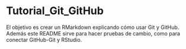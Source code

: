 # Tutorial_Git_GitHub
El objetivo es crear un RMarkdown explicando cómo usar Git y GitHub.
Además este README sirve para hacer pruebas de cambio, como para conectar GitHub-Git y RStudio.
